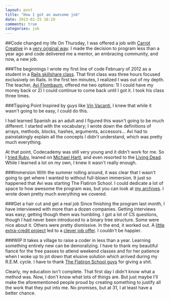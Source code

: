 ```yaml
---
layout: post
title: "How I got an awesome job"
date: 2013-01-25 16:19
comments: true
categories: job
---
```


##Code changed my life
On Thursday, I was offered a job with [Carrot Creative](http://carrotcreative.com/) in a [very original way](https://github.com/ajonas04/carrotfun/pull/1). I made the decision to program less than a year ago and code delivered me a mentor, an embracing community, and now, a new job.

###The beginnings
I wrote my first line of code February of 2012 as a student in a [Rails skillshare class](http://www.skillshare.com/Become-a-Ruby-on-Rails-Developer-An-Intensive-5-Week-Course/962578898/250012953). That first class was three hours focused exclusively on Rails. In the first ten minutes, I realized I was out of my depth. The teacher, [Avi Flombaum](https://twitter.com/aviflombaum), offered me two options: 1) I could have my money back or 2) I could continue to come back until I got it. I took his class three times.

###Tipping Point
Inspired by guys like [Vin Vacanti](http://viniciusvacanti.com/2010/09/13/cant-find-a-technical-co-founder-do-it-yourself/), I knew that while it wasn't going to be easy, I could do this. 

I had learned Spanish as an adult and I figured this wasn't going to be much different. I started with the vocabulary; I wrote down the definitions of arrays, methods, blocks, hashes, arguments, accessors... Avi had to painstakingly explain all the concepts I didn't understand, which was pretty much everything. 

At that point, Codecademy was still very young and it didn't work for me. So I [tried Ruby](http://tryruby.org/levels/1/challenges/0), leaned on [Michael Hartl](http://ruby.railstutorial.org/), and even resorted to the [Living Dead](http://railsforzombies.org/). While I learned a lot on my own, I knew it wasn't really enough.

###Immersion
With the summer rolling around, it was clear that I wasn't going to get where I wanted to without full-blown immersion. It just so happened that Avi was starting The Flatiron School. I could dedicate a lot of space to how awesome the program was, but you can look at [my archives](http://www.adamjonas.com/blog/archives). I wrote down pretty much everything we covered.

###Get a hair cut and get a real job
Since finishing the program last month, I have interviewed with more than a dozen companies. Getting interviews was easy; getting though them was humbling. I got a lot of CS questions, though I had never been introduced to a binary tree structure. Some were nice about it. Others were pretty dismissive. In the end, it worked out. A [little extra-credit project](https://hiremecarrot.herokuapp.com/) led to a [clever job offer](https://github.com/ajonas04/carrotfun/pull/1). I couldn't be happier.

###WIP
It takes a village to raise a coder in less than a year. Learning something entirely new can be demoralizing. I have to thank my beautiful fiancé for the free passes to attend weekend classes and for her patience when I woke up to jot down that elusive solution which arrived during my R.E.M. cycle. I have to thank [The Flatiron School guys](http://flatironschool.com/#people) for giving a shit.

Clearly, my education isn't complete. That first day I didn't know what a method was. Now, I don't know what lots of things are. But just maybe I'll make the aforementioned people proud by creating something to justify all the work that they put into me. No promises, but at 31, I at least have a better chance.